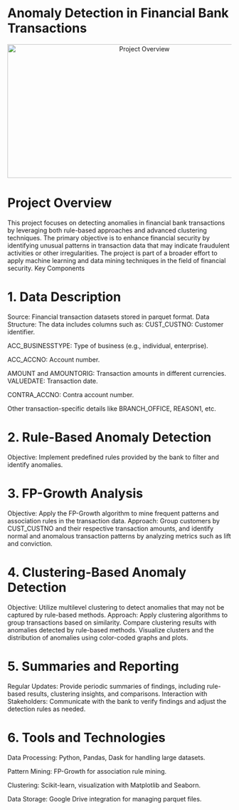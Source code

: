 # Anomaly Detection in Financial Bank Transactions

<div style="text-align: center;">
    <img src="https://developer-blogs.nvidia.com/wp-content/uploads/2021/03/featured_img_devblogs-494.png" alt="Project Overview" width="600" height="300">
</div>



# Project Overview
This project focuses on detecting anomalies in financial bank transactions by leveraging both rule-based approaches and advanced clustering techniques. The primary objective is to enhance financial security by identifying unusual patterns in transaction data that may indicate fraudulent activities or other irregularities. The project is part of a broader effort to apply machine learning and data mining techniques in the field of financial security.
Key Components

# 1. Data Description
Source: Financial transaction datasets stored in parquet format.
Data Structure: The data includes columns such as:
CUST_CUSTNO: Customer identifier.

ACC_BUSINESSTYPE: Type of business (e.g., individual, enterprise).

ACC_ACCNO: Account number.

AMOUNT and AMOUNTORIG: Transaction amounts in different currencies.
VALUEDATE: Transaction date.

CONTRA_ACCNO: Contra account number.

Other transaction-specific details like BRANCH_OFFICE, REASON1, etc.

# 2. Rule-Based Anomaly Detection
Objective: Implement predefined rules provided by the bank to filter and identify anomalies.
# 3. FP-Growth Analysis
Objective: Apply the FP-Growth algorithm to mine frequent patterns and association rules in the transaction data.
Approach: Group customers by CUST_CUSTNO and their respective transaction amounts, and identify normal and anomalous transaction patterns by analyzing metrics such as lift and conviction.
# 4. Clustering-Based Anomaly Detection
Objective: Utilize multilevel clustering to detect anomalies that may not be captured by rule-based methods.
Approach:
Apply clustering algorithms to group transactions based on similarity.
Compare clustering results with anomalies detected by rule-based methods.
Visualize clusters and the distribution of anomalies using color-coded graphs and plots.
# 5. Summaries and Reporting
Regular Updates: Provide periodic summaries of findings, including rule-based results, clustering insights, and comparisons.
Interaction with Stakeholders: Communicate with the bank to verify findings and adjust the detection rules as needed.
# 6. Tools and Technologies
Data Processing: Python, Pandas, Dask for handling large datasets.

Pattern Mining: FP-Growth for association rule mining.

Clustering: Scikit-learn, visualization with Matplotlib and Seaborn.

Data Storage: Google Drive integration for managing parquet files.

